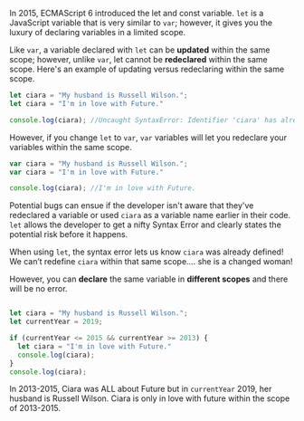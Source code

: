In 2015, ECMAScript 6 introduced the let and const variable. `let` is a JavaScript variable that is very similar to `var`; however, it gives you the luxury of declaring variables in a limited scope. 

Like `var`, a variable declared with `let` can be <strong>updated</strong> within the same scope; however, unlike `var`, let cannot be <strong>redeclared</strong> within the same scope. Here's an example of updating versus redeclaring within the same scope.

```JavaScript
let ciara = "My husband is Russell Wilson.";
let ciara = "I'm in love with Future."

console.log(ciara); //Uncaught SyntaxError: Identifier 'ciara' has already been declared
```

However, if you change `let` to `var`, `var` variables will let you redeclare your variables within the same scope.

```JavaScript
var ciara = "My husband is Russell Wilson.";
var ciara = "I'm in love with Future." 

console.log(ciara); //I'm in love with Future.
```
Potential bugs can ensue if the developer isn't aware that they've redeclared a variable or used `ciara` as a variable name earlier in their code. `let` allows the developer to get a nifty Syntax Error and clearly states the potential risk before it happens.

When using `let`, the syntax error lets us know `ciara` was already defined! We can’t redefine `ciara` within that same scope…. she is a changed woman!


However, you can <strong>declare</strong> the same variable in <strong>different scopes</strong> and there will be no error.

``` JavaScript

let ciara = "My husband is Russell Wilson.";
let currentYear = 2019;

if (currentYear <= 2015 && currentYear >= 2013) {
  let ciara = "I'm in love with Future."
  console.log(ciara);
}
console.log(ciara);
```

In 2013-2015, Ciara was ALL about Future but in `currentYear` 2019, her husband is Russell Wilson. Ciara is only in love with future within the scope of 2013-2015.
